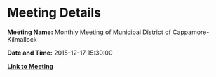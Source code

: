 # Meeting Details

**Meeting Name:** Monthly Meeting of Municipal District of Cappamore-Kilmallock

**Date and Time:** 2015-12-17 15:30:00

**[Link to Meeting](https://www.limerick.ie/council/whats-on/monthly-meeting-municipal-district-cappamore-kilmallock-22)**
